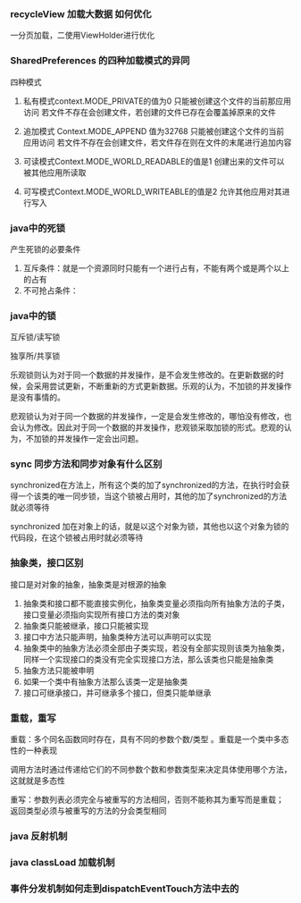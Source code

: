 ### recycleView 加载大数据 如何优化
一分页加载，二使用ViewHolder进行优化

### SharedPreferences 的四种加载模式的异同
四种模式
1. 私有模式context.MODE_PRIVATE的值为0
只能被创建这个文件的当前那应用访问
若文件不存在会创建文件，若创建的文件已存在会覆盖掉原来的文件

2. 追加模式 Context.MODE_APPEND 值为32768
只能被创建这个文件的当前应用访问
若文件不存在会创建文件，若文件存在则在文件的末尾进行追加内容

3. 可读模式Context.MODE_WORLD_READABLE的值是1
创建出来的文件可以被其他应用所读取

4. 可写模式Context.MODE_WORLD_WRITEABLE的值是2
允许其他应用对其进行写入

### java中的死锁
产生死锁的必要条件
1. 互斥条件：就是一个资源同时只能有一个进行占有，不能有两个或是两个以上的占有
2. 不可抢占条件：
### java中的锁
互斥锁/读写锁

独享所/共享锁

乐观锁则认为对于同一个数据的并发操作，是不会发生修改的。在更新数据的时候，会采用尝试更新，不断重新的方式更新数据。乐观的认为，不加锁的并发操作是没有事情的。

悲观锁认为对于同一个数据的并发操作，一定是会发生修改的，哪怕没有修改，也会认为修改。因此对于同一个数据的并发操作，悲观锁采取加锁的形式。悲观的认为，不加锁的并发操作一定会出问题。
### sync 同步方法和同步对象有什么区别
synchronized在方法上，所有这个类的加了synchronized的方法，在执行时会获得一个该类的唯一同步锁，当这个锁被占用时，其他的加了synchronized的方法就必须等待

synchronized 加在对象上的话，就是以这个对象为锁，其他也以这个对象为锁的代码段，在这个锁被占用时就必须等待

### 抽象类，接口区别

接口是对对象的抽象，抽象类是对根源的抽象

1. 抽象类和接口都不能直接实例化，抽象类变量必须指向所有抽象方法的子类，接口变量必须指向实现所有接口方法的类对象
2. 抽象类只能被继承，接口只能被实现
3. 接口中方法只能声明，抽象类种方法可以声明可以实现
4. 抽象类中的抽象方法必须全部由子类实现，若没有全部实现则该类为抽象类，同样一个实现接口的类没有完全实现接口方法，那么该类也只能是抽象类
5. 抽象方法只能被申明
6. 如果一个类中有抽象方法那么该类一定是抽象类
7. 接口可继承接口，并可继承多个接口，但类只能单继承



### 重载，重写

重载：多个同名函数同时存在，具有不同的参数个数/类型 。重载是一个类中多态性的一种表现

调用方法时通过传递给它们的不同参数个数和参数类型来决定具体使用哪个方法，这就就是多态性

重写：参数列表必须完全与被重写的方法相同，否则不能称其为重写而是重载；
返回类型必须与被重写的方法的分会类型相同

### java 反射机制

### java classLoad 加载机制


### 事件分发机制如何走到dispatchEventTouch方法中去的
